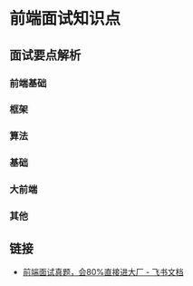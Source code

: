 # 前端面试知识点

## 面试要点解析

### 前端基础

### 框架

### 算法

### 基础

### 大前端

### 其他


## 链接

- [前端面试真题，会80%直接进大厂 - 飞书文档](https://bytedance.feishu.cn/base/app8Ok6k9qafpMkgyRbfgxeEnet)